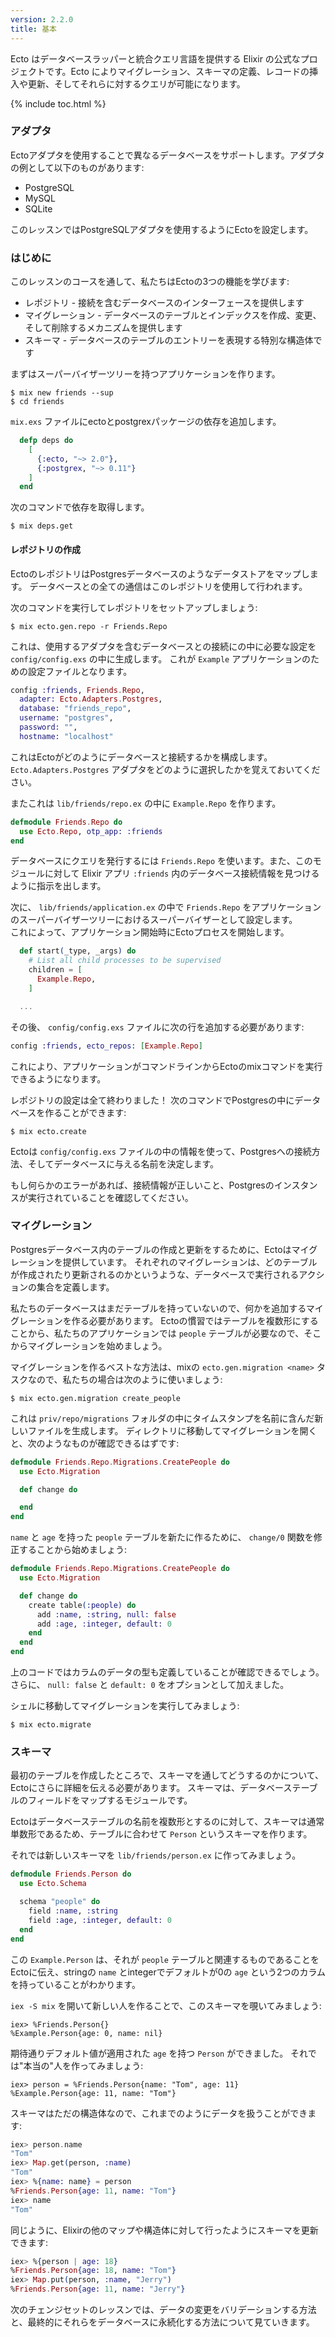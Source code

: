 ```yaml
---
version: 2.2.0
title: 基本
---
```


Ecto はデータベースラッパーと統合クエリ言語を提供する Elixir の公式なプロジェクトです。Ecto によりマイグレーション、スキーマの定義、レコードの挿入や更新、そしてそれらに対するクエリが可能になります。

{% include toc.html %}

### アダプタ

Ectoアダプタを使用することで異なるデータベースをサポートします。アダプタの例として以下のものがあります:

- PostgreSQL
- MySQL
- SQLite

このレッスンではPostgreSQLアダプタを使用するようにEctoを設定します。

### はじめに

このレッスンのコースを通して、私たちはEctoの3つの機能を学びます:

- レポジトリ - 接続を含むデータベースのインターフェースを提供します
- マイグレーション - データベースのテーブルとインデックスを作成、変更、そして削除するメカニズムを提供します
- スキーマ - データベースのテーブルのエントリーを表現する特別な構造体です

まずはスーパーバイザーツリーを持つアプリケーションを作ります。

```shell
$ mix new friends --sup
$ cd friends
```

`mix.exs` ファイルにectoとpostgrexパッケージの依存を追加します。

```elixir
  defp deps do
    [
      {:ecto, "~> 2.0"},
      {:postgrex, "~> 0.11"}
    ]
  end
```

次のコマンドで依存を取得します。

```shell
$ mix deps.get
```

#### レポジトリの作成

EctoのレポジトリはPostgresデータベースのようなデータストアをマップします。
データベースとの全ての通信はこのレポジトリを使用して行われます。

次のコマンドを実行してレポジトリをセットアップしましょう:

```shell
$ mix ecto.gen.repo -r Friends.Repo
```

これは、使用するアダプタを含むデータベースとの接続にの中に必要な設定を `config/config.exs` の中に生成します。
これが `Example` アプリケーションのための設定ファイルとなります。

```elixir
config :friends, Friends.Repo,
  adapter: Ecto.Adapters.Postgres,
  database: "friends_repo",
  username: "postgres",
  password: "",
  hostname: "localhost"
```

これはEctoがどのようにデータベースと接続するかを構成します。
`Ecto.Adapters.Postgres` アダプタをどのように選択したかを覚えておいてください。

またこれは `lib/friends/repo.ex` の中に `Example.Repo` を作ります。

```elixir
defmodule Friends.Repo do
  use Ecto.Repo, otp_app: :friends
end
```

データベースにクエリを発行するには `Friends.Repo` を使います。また、このモジュールに対して Elixir アプリ `:friends` 内のデータベース接続情報を見つけるように指示を出します。

次に、 `lib/friends/application.ex` の中で `Friends.Repo` をアプリケーションのスーパーバイザーツリーにおけるスーパーバイザーとして設定します。  
これによって、アプリケーション開始時にEctoプロセスを開始します。

```elixir
  def start(_type, _args) do
    # List all child processes to be supervised
    children = [
      Example.Repo,
    ]

  ...
```

その後、 `config/config.exs` ファイルに次の行を追加する必要があります:

```elixir
config :friends, ecto_repos: [Example.Repo]
```

これにより、アプリケーションがコマンドラインからEctoのmixコマンドを実行できるようになります。

レポジトリの設定は全て終わりました！
次のコマンドでPostgresの中にデータベースを作ることができます:

```shell
$ mix ecto.create
```

Ectoは `config/config.exs` ファイルの中の情報を使って、Postgresへの接続方法、そしてデータベースに与える名前を決定します。

もし何らかのエラーがあれば、接続情報が正しいこと、Postgresのインスタンスが実行されていることを確認してください。

### マイグレーション

Postgresデータベース内のテーブルの作成と更新をするために、Ectoはマイグレーションを提供しています。
それぞれのマイグレーションは、どのテーブルが作成されたり更新されるのかというような、データベースで実行されるアクションの集合を定義します。

私たちのデータベースはまだテーブルを持っていないので、何かを追加するマイグレーションを作る必要があります。
Ectoの慣習ではテーブルを複数形にすることから、私たちのアプリケーションでは `people` テーブルが必要なので、そこからマイグレーションを始めましょう。

マイグレーションを作るベストな方法は、mixの `ecto.gen.migration <name>` タスクなので、私たちの場合は次のように使いましょう:

```shell
$ mix ecto.gen.migration create_people
```

これは `priv/repo/migrations` フォルダの中にタイムスタンプを名前に含んだ新しいファイルを生成します。
ディレクトリに移動してマイグレーションを開くと、次のようなものが確認できるはずです:

```elixir
defmodule Friends.Repo.Migrations.CreatePeople do
  use Ecto.Migration

  def change do

  end
end
```

`name` と `age` を持った `people` テーブルを新たに作るために、 `change/0` 関数を修正することから始めましょう:

```elixir
defmodule Friends.Repo.Migrations.CreatePeople do
  use Ecto.Migration

  def change do
    create table(:people) do
      add :name, :string, null: false
      add :age, :integer, default: 0
    end
  end
end
```

上のコードではカラムのデータの型も定義していることが確認できるでしょう。
さらに、 `null: false` と `default: 0` をオプションとして加えました。

シェルに移動してマイグレーションを実行してみましょう:

```shell
$ mix ecto.migrate
```

### スキーマ

最初のテーブルを作成したところで、スキーマを通してどうするのかについて、Ectoにさらに詳細を伝える必要があります。
スキーマは、データベーステーブルのフィールドをマップするモジュールです。

Ectoはデータベーステーブルの名前を複数形とするのに対して、スキーマは通常単数形であるため、テーブルに合わせて `Person` というスキーマを作ります。

それでは新しいスキーマを `lib/friends/person.ex` に作ってみましょう。

```elixir
defmodule Friends.Person do
  use Ecto.Schema

  schema "people" do
    field :name, :string
    field :age, :integer, default: 0
  end
end
```

この `Example.Person` は、それが `people` テーブルと関連するものであることをEctoに伝え、stringの `name` とintegerでデフォルトが0の `age` という2つのカラムを持っていることがわかります。

`iex -S mix` を開いて新しい人を作ることで、このスキーマを覗いてみましょう:

```shell
iex> %Friends.Person{}
%Example.Person{age: 0, name: nil}
```

期待通りデフォルト値が適用された `age` を持つ `Person` ができました。
それでは"本当の"人を作ってみましょう:

```shell
iex> person = %Friends.Person{name: "Tom", age: 11}
%Example.Person{age: 11, name: "Tom"}
```

スキーマはただの構造体なので、これまでのようにデータを扱うことができます:

```elixir
iex> person.name
"Tom"
iex> Map.get(person, :name)
"Tom"
iex> %{name: name} = person
%Friends.Person{age: 11, name: "Tom"}
iex> name
"Tom"
```

同じように、Elixirの他のマップや構造体に対して行ったようにスキーマを更新できます:

```elixir
iex> %{person | age: 18}
%Friends.Person{age: 18, name: "Tom"}
iex> Map.put(person, :name, "Jerry")
%Friends.Person{age: 11, name: "Jerry"}
```

次のチェンジセットのレッスンでは、データの変更をバリデーションする方法と、最終的にそれらをデータベースに永続化する方法について見ていきます。

